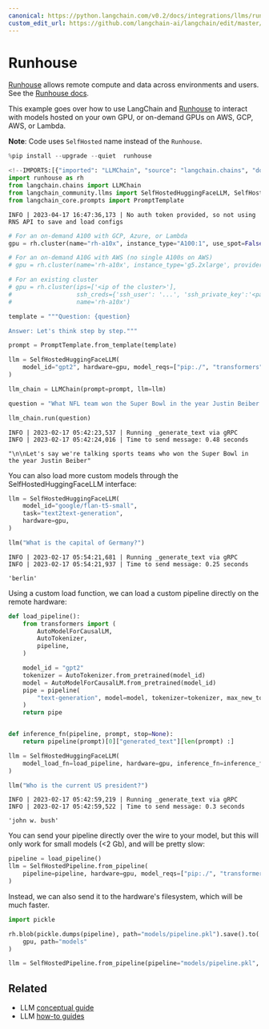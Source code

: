 ```yaml
---
canonical: https://python.langchain.com/v0.2/docs/integrations/llms/runhouse/
custom_edit_url: https://github.com/langchain-ai/langchain/edit/master/docs/docs/integrations/llms/runhouse.ipynb
---
```


# Runhouse

[Runhouse](https://github.com/run-house/runhouse) allows remote compute and data across environments and users. See the [Runhouse docs](https://www.run.house/docs).

This example goes over how to use LangChain and [Runhouse](https://github.com/run-house/runhouse) to interact with models hosted on your own GPU, or on-demand GPUs on AWS, GCP, AWS, or Lambda.

**Note**: Code uses `SelfHosted` name instead of the `Runhouse`.

```python
%pip install --upgrade --quiet  runhouse
```

```python
<!--IMPORTS:[{"imported": "LLMChain", "source": "langchain.chains", "docs": "https://api.python.langchain.com/en/latest/chains/langchain.chains.llm.LLMChain.html", "title": "Runhouse"}, {"imported": "SelfHostedHuggingFaceLLM", "source": "langchain_community.llms", "docs": "https://api.python.langchain.com/en/latest/llms/langchain_community.llms.self_hosted_hugging_face.SelfHostedHuggingFaceLLM.html", "title": "Runhouse"}, {"imported": "SelfHostedPipeline", "source": "langchain_community.llms", "docs": "https://api.python.langchain.com/en/latest/llms/langchain_community.llms.self_hosted.SelfHostedPipeline.html", "title": "Runhouse"}, {"imported": "PromptTemplate", "source": "langchain_core.prompts", "docs": "https://api.python.langchain.com/en/latest/prompts/langchain_core.prompts.prompt.PromptTemplate.html", "title": "Runhouse"}]-->
import runhouse as rh
from langchain.chains import LLMChain
from langchain_community.llms import SelfHostedHuggingFaceLLM, SelfHostedPipeline
from langchain_core.prompts import PromptTemplate
```
```output
INFO | 2023-04-17 16:47:36,173 | No auth token provided, so not using RNS API to save and load configs
```

```python
# For an on-demand A100 with GCP, Azure, or Lambda
gpu = rh.cluster(name="rh-a10x", instance_type="A100:1", use_spot=False)

# For an on-demand A10G with AWS (no single A100s on AWS)
# gpu = rh.cluster(name='rh-a10x', instance_type='g5.2xlarge', provider='aws')

# For an existing cluster
# gpu = rh.cluster(ips=['<ip of the cluster>'],
#                  ssh_creds={'ssh_user': '...', 'ssh_private_key':'<path_to_key>'},
#                  name='rh-a10x')
```

```python
template = """Question: {question}

Answer: Let's think step by step."""

prompt = PromptTemplate.from_template(template)
```

```python
llm = SelfHostedHuggingFaceLLM(
    model_id="gpt2", hardware=gpu, model_reqs=["pip:./", "transformers", "torch"]
)
```

```python
llm_chain = LLMChain(prompt=prompt, llm=llm)
```

```python
question = "What NFL team won the Super Bowl in the year Justin Beiber was born?"

llm_chain.run(question)
```
```output
INFO | 2023-02-17 05:42:23,537 | Running _generate_text via gRPC
INFO | 2023-02-17 05:42:24,016 | Time to send message: 0.48 seconds
```

```output
"\n\nLet's say we're talking sports teams who won the Super Bowl in the year Justin Beiber"
```

You can also load more custom models through the SelfHostedHuggingFaceLLM interface:

```python
llm = SelfHostedHuggingFaceLLM(
    model_id="google/flan-t5-small",
    task="text2text-generation",
    hardware=gpu,
)
```

```python
llm("What is the capital of Germany?")
```
```output
INFO | 2023-02-17 05:54:21,681 | Running _generate_text via gRPC
INFO | 2023-02-17 05:54:21,937 | Time to send message: 0.25 seconds
```

```output
'berlin'
```

Using a custom load function, we can load a custom pipeline directly on the remote hardware:

```python
def load_pipeline():
    from transformers import (
        AutoModelForCausalLM,
        AutoTokenizer,
        pipeline,
    )

    model_id = "gpt2"
    tokenizer = AutoTokenizer.from_pretrained(model_id)
    model = AutoModelForCausalLM.from_pretrained(model_id)
    pipe = pipeline(
        "text-generation", model=model, tokenizer=tokenizer, max_new_tokens=10
    )
    return pipe


def inference_fn(pipeline, prompt, stop=None):
    return pipeline(prompt)[0]["generated_text"][len(prompt) :]
```

```python
llm = SelfHostedHuggingFaceLLM(
    model_load_fn=load_pipeline, hardware=gpu, inference_fn=inference_fn
)
```

```python
llm("Who is the current US president?")
```
```output
INFO | 2023-02-17 05:42:59,219 | Running _generate_text via gRPC
INFO | 2023-02-17 05:42:59,522 | Time to send message: 0.3 seconds
```

```output
'john w. bush'
```

You can send your pipeline directly over the wire to your model, but this will only work for small models (<2 Gb), and will be pretty slow:

```python
pipeline = load_pipeline()
llm = SelfHostedPipeline.from_pipeline(
    pipeline=pipeline, hardware=gpu, model_reqs=["pip:./", "transformers", "torch"]
)
```

Instead, we can also send it to the hardware's filesystem, which will be much faster.

```python
import pickle

rh.blob(pickle.dumps(pipeline), path="models/pipeline.pkl").save().to(
    gpu, path="models"
)

llm = SelfHostedPipeline.from_pipeline(pipeline="models/pipeline.pkl", hardware=gpu)
```

## Related

- LLM [conceptual guide](/docs/concepts/#llms)
- LLM [how-to guides](/docs/how_to/#llms)